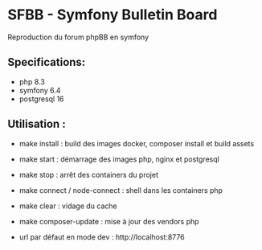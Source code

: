 # SFBB - Symfony Bulletin Board

Reproduction du forum phpBB en symfony

## Specifications:
- php 8.3
- symfony 6.4
- postgresql 16

## Utilisation :
- make install : build des images docker, composer install et build assets
- make start : démarrage des images php, nginx et postgresql
- make stop : arrêt des containers du projet
- make connect / node-connect : shell dans les containers php
- make clear : vidage du cache
- make composer-update : mise à jour des vendors php

- url par défaut en mode dev : http://localhost:8776